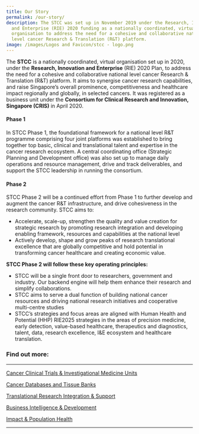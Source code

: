 ```yaml
---
title: Our Story
permalink: /our-story/
description: The STCC was set up in November 2019 under the Research, Innovation
  and Enterprise (RIE) 2020 funding as a nationally coordinated, virtual
  organisation to address the need for a cohesive and collaborative national
  level cancer Research & Translation (R&T) platform.
image: /images/Logos and Favicon/stcc - logo.png
---
```

The **STCC** is a nationally coordinated, virtual organisation set up in 2020, under the **Research, Innovation and Enterprise** (RIE) 2020 Plan, to address the need for a cohesive and collaborative national level cancer Research &amp; Translation (R&amp;T) platform. It aims to synergise cancer research capabilities, and raise Singapore’s overall prominence, competitiveness and healthcare impact regionally and globally, in selected cancers. It was registered as a business unit under the **Consortium for Clinical Research and Innovation, Singapore (CRIS)** in April 2020.

#### Phase 1
In STCC Phase 1,&nbsp;the foundational framework for a national level R&amp;T programme comprising four joint platforms was established to bring together top basic, clinical and translational talent and expertise in the cancer research ecosystem. A central coordinating office (Strategic Planning and Development office) was also set up to manage daily operations and resource management, drive and track deliverables, and support the STCC leadership in running the consortium.

#### Phase 2
STCC Phase 2 will be a continued effort from Phase 1 to further develop and augment the cancer R&amp;T infrastructure, and drive cohesiveness in the research community. STCC aims to:

*   Accelerate, scale-up, strengthen the quality and value creation for strategic research by promoting research integration and developing enabling framework, resources and capabilities at the national level
*   Actively develop, shape and grow peaks of research translational excellence that are globally competitive and hold potential in transforming cancer healthcare and creating economic value.

**STCC Phase 2 will follow these key operating principles:**

*   STCC will be a single front door to researchers, government and industry. Our backend engine will help them enhance their research and simplify collaborations.
*   STCC aims to serve a dual function of building national cancer resources and driving national research initiatives and cooperative multi-centre studies
*   STCC’s strategies and focus areas are aligned with Human Health and Potential (HHP) RIE2025 strategies in the areas of precision medicine, early detection, value-based healthcare, therapeutics and diagnostics, talent, data, research excellence, I&amp;E ecosystem and healthcare translation.

	
	
### Find out more:

* * *

<a target="_blank" href="/platform-1/cancer-clinical-trials-and-investigational-medicine-units/">Cancer Clinical Trials &amp; Investigational Medicine Units</a>

<a target="_blank" href="/platform-2/cancer-databases-and-tissue-banks/">Cancer Databases and Tissue Banks</a>

<a target="_blank" href="/platform-3/translational-research-integration-support/">Translational Research Integration &amp; Support</a>

<a target="_blank" href="/platform-4/business-intelligence-development/">Business Intelligence &amp; Development</a>

<a target="_blank" href="/platform-5/impact-population-health/">Impact &amp; Population Health</a>

***